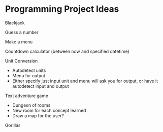 # Programming Project Ideas

Blackjack

Guess a number

Make a menu

Countdown calculator (between now and specified datetime)

Unit Conversion
  - Autodetect units
  - Menu for output
  - Either specify just input unit and menu will ask you for output, or have it autodetect input and output
  
Text adventure game
  - Dungeon of rooms
  - New room for each concept learned
  - Draw a map for the user?
  
Gorillas

